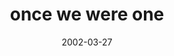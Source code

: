 ---
layout: base.njk
title : 'once we were one' 
view_title : 'once we were one' 
year : '2002' 
date : '2002-03-27' 
img_file : '/drawing/usedtobeone.png' 
html_file : 'usedtobeone' 
next_html : 'iwillsurvive.html' 
year_order : '61' 
permalink : "title/{{html_file}}.html"
---